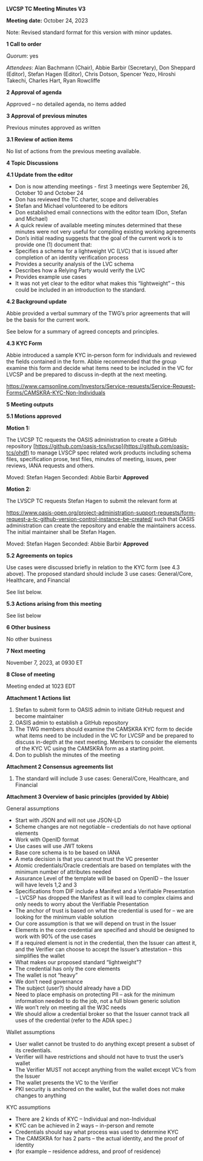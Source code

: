 **LVCSP TC Meeting Minutes V3**

**Meeting date:** October 24, 2023

Note: Revised standard format for this version with minor updates.

**1 Call to order**

*Quorum*: yes

*Attendees*: Alan Bachmann (Chair), Abbie Barbir (Secretary), Don Sheppard (Editor), Stefan Hagen (Editor), Chris Dotson, Spencer Yezo, Hiroshi Takechi, Charles Hart, Ryan Rowcliffe

**2 Approval of agenda**

Approved – no detailed agenda, no items added

**3 Approval of previous minutes**

Previous minutes approved as written

**3.1 Review of action items**

No list of actions from the previous meeting available.

**4 Topic Discussions**

**4.1 Update from the editor**

-   Don is now attending meetings - first 3 meetings were September 26, October 10 and October 24
-   Don has reviewed the TC charter, scope and deliverables
-   Stefan and Michael volunteered to be editors
-   Don established email connections with the editor team (Don, Stefan and Michael)
-   A quick review of available meeting minutes determined that these minutes were not very useful for compiling existing working agreements
-   Don’s initial reading suggests that the goal of the current work is to provide one (1) document that:
-   Specifies a schema for a lightweight VC (LVC) that is issued after completion of an identity verification process
-   Provides a security analysis of the LVC schema
-   Describes how a Relying Party would verify the LVC
-   Provides example use cases
-   It was not yet clear to the editor what makes this “lightweight” – this could be included in an introduction to the standard.

**4.2 Background update**

Abbie provided a verbal summary of the TWG’s prior agreements that will be the basis for the current work.

See below for a summary of agreed concepts and principles.

**4.3 KYC Form**

Abbie introduced a sample KYC in-person form for individuals and reviewed the fields contained in the form. Abbie recommended that the group examine this form and decide what items need to be included in the VC for LVCSP and be prepared to discuss in-depth at the next meeting.

<https://www.camsonline.com/Investors/Service-requests/Service-Request-Forms/CAMSKRA-KYC-Non-Individuals>

**5 Meeting outputs**

**5.1 Motions approved**

**Motion 1:**

The LVCSP TC requests the OASIS administration to create a GitHub repository [https://github.com/oasis-tcs/lvcsp](https://github.com/oasis-tcs/ohdf) to manage LVSCP spec related work products including schema files, specification prose, test files, minutes of meeting, issues, peer reviews, IANA requests and others.

Moved: Stefan Hagen Seconded: Abbie Barbir **Approved**

**Motion 2:**

The LVSCP TC requests Stefan Hagen to submit the relevant form at

<https://www.oasis-open.org/project-administration-support-requests/form-request-a-tc-github-version-control-instance-be-created/> such that OASIS administration can create the repository and enable the maintainers access. The initial maintainer shall be Stefan Hagen.

Moved: Stefan Hagen Seconded: Abbie Barbir **Approved**

**5.2 Agreements on topics**

Use cases were discussed briefly in relation to the KYC form (see 4.3 above). The proposed standard should include 3 use cases: General/Core, Healthcare, and Financial

See list below.

**5.3 Actions arising from this meeting**

See list below

**6 Other business**

No other business

**7 Next meeting**

November 7, 2023, at 0930 ET

**8 Close of meeting**

Meeting ended at 1023 EDT

**Attachment 1 Actions list**

1.  Stefan to submit form to OASIS admin to initiate GitHub request and become maintainer
2.  OASIS admin to establish a GitHub repository
3.  The TWG members should examine the CAMSKRA KYC form to decide what items need to be included in the VC for LVCSP and be prepared to discuss in-depth at the next meeting. Members to consider the elements of the KYC VC using the CAMSKRA form as a starting point.
4.  Don to publish the minutes of the meeting

**Attachment 2 Consensus agreements list**

1.  The standard will include 3 use cases: General/Core, Healthcare, and Financial

**Attachment 3 Overview of basic principles (provided by Abbie)**

General assumptions

-   Start with JSON and will not use JSON-LD
-   Scheme changes are not negotiable – credentials do not have optional elements
-   Work with OpenID format
-   Use cases will use JWT tokens
-   Base core schema is to be based on IANA
-   A meta decision is that you cannot trust the VC presenter
-   Atomic credentials/Oracle credentials are based on templates with the minimum number of attributes needed
-   Assurance Level of the template will be based on OpenID – the Issuer will have levels 1,2 and 3
-   Specifications from DIF include a Manifest and a Verifiable Presentation – LVCSP has dropped the Manifest as it will lead to complex claims and only needs to worry about the Verifiable Presentation
-   The anchor of trust is based on what the credential is used for – we are looking for the minimum viable solution
-   Our core assumption is that we will depend on trust in the Issuer
-   Elements in the core credential are specified and should be designed to work with 90% of the use cases
-   If a required element is not in the credential, then the Issuer can attest it, and the Verifier can choose to accept the Issuer’s attestation – this simplifies the wallet
-   What makes our proposed standard “lightweight”?
-   The credential has only the core elements
-   The wallet is not “heavy”
-   We don’t need governance
-   The subject (user?) should already have a DID
-   Need to place emphasis on protecting PII – ask for the minimum information needed to do the job, not a full blown generic solution
-   We won’t rely on meeting all the W3C needs
-   We should allow a credential broker so that the Issuer cannot track all uses of the credential (refer to the ADIA spec.)

Wallet assumptions

-   User wallet cannot be trusted to do anything except present a subset of its credentials.
-   Verifier will have restrictions and should not have to trust the user’s wallet
-   The Verifier MUST not accept anything from the wallet except VC’s from the Issuer
-   The wallet presents the VC to the Verifier
-   PKI security is anchored on the wallet, but the wallet does not make changes to anything

KYC assumptions

-   There are 2 kinds of KYC – Individual and non-Individual
-   KYC can be achieved in 2 ways – in-person and remote
-   Credentials should say what process was used to determine KYC
-   The CAMSKRA for has 2 parts – the actual identity, and the proof of identity
-   (for example – residence address, and proof of residence)
